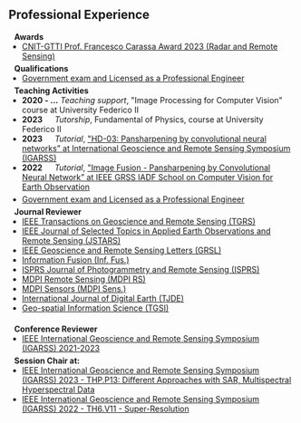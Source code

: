 ## Professional Experience

<h4 style="margin:0 10px 0;">Awards</h4>

<ul style="margin:0 0 5px;">
  <li><a href="https://itee.dieti.unina.it/index.php/it/26-news-xxxix-cycle/266-gtti-annual-meeting-award-winner-2023"><autocolor>CNIT-GTTI Prof. Francesco Carassa Award 2023 (Radar and Remote Sensing)</autocolor></a></li>
</ul>

<h4 style="margin:0 10px 0;">Qualifications</h4>

<ul style="margin:0 0 5px;">
  <li><a href="https://www.unina.it/documents/11958/24211580/ING.INF_2021.01.12_esito.11.1.pdf"><autocolor>Government exam and Licensed as a Professional Engineer</autocolor></a></li>
</ul>


<h4 style="margin:0 10px 0;">Teaching Activities</h4>
<ul style="margin:0 0 5px;">
  <li><autocolor><strong>2020 - ...</strong>  <em>Teaching support</em>,  "Image Processing for Computer Vision" course at University Federico II</autocolor></li>
  <li><autocolor><strong>2023</strong><code>&nbsp;&emsp;&emsp;</code><em>Tutorship</em>, Fundamental of Physics, course at University Federico II</autocolor></li>
  <li><autocolor><strong>2023</strong><code>&nbsp;&emsp;&emsp;</code><em>Tutorial</em>, <a href="https://2023.ieeeigarss.org/tutorials.php#tut107">"HD-03: Pansharpening by convolutional neural networks” at International
Geoscience and Remote Sensing Symposium (IGARSS)</a></autocolor></li>
  <li><autocolor><strong>2022</strong><code>&nbsp;&emsp;&emsp;</code><em>Tutorial</em>, <a href="https://iadf-school.org/iadf_2022/">"Image Fusion - Pansharpening by Convolutional Neural Network” at IEEE GRSS IADF School on Computer Vision for Earth Observation</a></autocolor></li>
</ul>


<ul style="margin:0 0 5px;">
  <li><a href="https://www.unina.it/documents/11958/24211580/ING.INF_2021.01.12_esito.11.1.pdf"><autocolor>Government exam and Licensed as a Professional Engineer</autocolor></a></li>
</ul>

<h4 style="margin:0 10px 0;">Journal Reviewer</h4>

<ul style="margin:0 0 20px;">
  <li><a href="https://ieeexplore.ieee.org/xpl/RecentIssue.jsp?punumber=36"><autocolor>IEEE Transactions on Geoscience and Remote Sensing (TGRS)</autocolor></a></li>
  <li><a href="https://ieeexplore.ieee.org/xpl/RecentIssue.jsp?punumber=4609443"><autocolor>IEEE Journal of Selected Topics in Applied Earth Observations and Remote Sensing (JSTARS)</autocolor></a></li>
  <li><a href="https://ieeexplore.ieee.org/xpl/RecentIssue.jsp?punumber=8859"><autocolor>IEEE Geoscience and Remote Sensing Letters (GRSL)</autocolor></a></li>
  <li><a href="https://www.sciencedirect.com/journal/information-fusion"><autocolor>Information Fusion (Inf. Fus.)</autocolor></a></li>
  <li><a href="https://www.sciencedirect.com/journal/isprs-journal-of-photogrammetry-and-remote-sensing"><autocolor>ISPRS Journal of Photogrammetry and Remote Sensing (ISPRS)</autocolor></a></li>
  <li><a href="https://www.mdpi.com/journal/remotesensing/about"><autocolor>MDPI Remote Sensing (MDPI RS)</autocolor></a></li>
  <li><a href="https://www.mdpi.com/journal/sensors/about"><autocolor>MDPI Sensors (MDPI Sens.)</autocolor></a></li>
  <li><a href="https://www.tandfonline.com/journals/tjde20"><autocolor>International Journal of Digital Earth  (TJDE)</autocolor></a></li>
  <li><a href="https://www.tandfonline.com/journals/tgsi20"><autocolor>Geo-spatial Information Science (TGSI)</autocolor></a></li>
</ul>

<h4 style="margin:0 10px 0;">Conference Reviewer</h4>

<ul style="margin:0 0 5px;">
  <li><a href="https://2023.ieeeigarss.org/"><autocolor>IEEE International Geoscience and Remote Sensing Symposium (IGARSS) 2021-2023</autocolor></a></li>
</ul>


<h4 style="margin:0 10px 0;">Session Chair at:</h4>

<ul style="margin:0 0 5px;">
  <li><a href="https://2023.ieeeigarss.org/"><autocolor>IEEE International Geoscience and Remote Sensing Symposium (IGARSS) 2023 - THP.P13: Different Approaches with SAR, Multispectral Hyperspectral Data </autocolor></a></li>
  <li><a href="https://www.igarss2022.org/"><autocolor>IEEE International Geoscience and Remote Sensing Symposium (IGARSS) 2022 - TH6.V11 - Super-Resolution</autocolor></a></li>
</ul>
